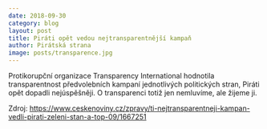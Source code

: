 ```yaml
---
date: 2018-09-30
category: blog
layout: post
title: Piráti opět vedou nejtransparentnější kampaň
author: Pirátská strana
image: posts/transparence.jpg
---
```


Protikorupční organizace Transparency International hodnotila transparentnost předvolebních kampaní jednotlivých politických stran, Piráti opět dopadli nejúspěšněji. O transparenci totiž jen nemluvíme, ale žijeme ji.

Zdroj: https://www.ceskenoviny.cz/zpravy/ti-nejtransparentneji-kampan-vedli-pirati-zeleni-stan-a-top-09/1667251




